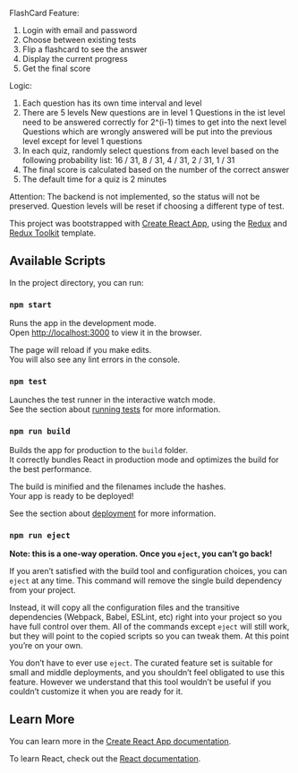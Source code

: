 FlashCard
Feature:
1. Login with email and password
2. Choose between existing tests
3. Flip a flashcard to see the answer
4. Display the current progress
5. Get the final score 

Logic:
1. Each question has its own time interval and level
2. There are 5 levels
   New questions are in level 1
   Questions in the ist level need to be answered correctly for 2^(i-1) times to get into the next level
   Questions which are wrongly answered will be put into the previous level except for level 1 questions
3. In each quiz, randomly select questions from each level based on the following probability list:
   16 / 31, 8 / 31, 4 / 31, 2 / 31, 1 / 31
4. The final score is calculated based on the number of the correct answer
5. The default time for a quiz is 2 minutes

Attention:
The backend is not implemented, so the status will not be preserved.
Question levels will be reset if choosing a different type of test.



This project was bootstrapped with [Create React App](https://github.com/facebook/create-react-app), using the [Redux](https://redux.js.org/) and [Redux Toolkit](https://redux-toolkit.js.org/) template.

## Available Scripts

In the project directory, you can run:

### `npm start`

Runs the app in the development mode.<br />
Open [http://localhost:3000](http://localhost:3000) to view it in the browser.

The page will reload if you make edits.<br />
You will also see any lint errors in the console.

### `npm test`

Launches the test runner in the interactive watch mode.<br />
See the section about [running tests](https://facebook.github.io/create-react-app/docs/running-tests) for more information.

### `npm run build`

Builds the app for production to the `build` folder.<br />
It correctly bundles React in production mode and optimizes the build for the best performance.

The build is minified and the filenames include the hashes.<br />
Your app is ready to be deployed!

See the section about [deployment](https://facebook.github.io/create-react-app/docs/deployment) for more information.

### `npm run eject`

**Note: this is a one-way operation. Once you `eject`, you can’t go back!**

If you aren’t satisfied with the build tool and configuration choices, you can `eject` at any time. This command will remove the single build dependency from your project.

Instead, it will copy all the configuration files and the transitive dependencies (Webpack, Babel, ESLint, etc) right into your project so you have full control over them. All of the commands except `eject` will still work, but they will point to the copied scripts so you can tweak them. At this point you’re on your own.

You don’t have to ever use `eject`. The curated feature set is suitable for small and middle deployments, and you shouldn’t feel obligated to use this feature. However we understand that this tool wouldn’t be useful if you couldn’t customize it when you are ready for it.

## Learn More

You can learn more in the [Create React App documentation](https://facebook.github.io/create-react-app/docs/getting-started).

To learn React, check out the [React documentation](https://reactjs.org/).
